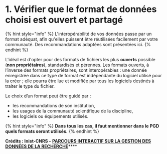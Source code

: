 # 1. Vérifier que le format de données choisi est ouvert et partagé

{% hint style="info" %}
L'interopérabilité de vos données passe par un format adéquat, afin qu'elles puissent être réutilisées facilement par votre communauté. Des recommandations adaptées sont présentées ici.&#x20;
{% endhint %}

L'idéal est d'opter pour des formats de fichiers les plus **ouverts** possible (**non propriétaires**), standardisés et pérennes. Les formats ouverts, à l’inverse des formats propriétaires, sont interopérables : une donnée enregistrée dans ce type de format est indépendante du logiciel utilisé pour la créer ; elle pourra être lue et modifiée par tous les logiciels destinés à traiter le type du fichier.

Le choix d’un format peut être guidé par :

* les recommandations de son institution,
* les usages de la communauté scientifique de la discipline,
* les logiciels ou équipements utilisés.

{% hint style="info" %}
**Dans tous les cas, il faut mentionner dans le PGD quels formats seront utilisés.**
{% endhint %}

**Crédits : Inist-CNRS -** [**PARCOURS INTERACTIF SUR LA GESTION DES DONNÉES DE LA RECHERCHE**](https://doranum.fr/enjeux-benefices/parcours-interactif-sur-la-gestion-des-donnees-de-la-recherche/)****
